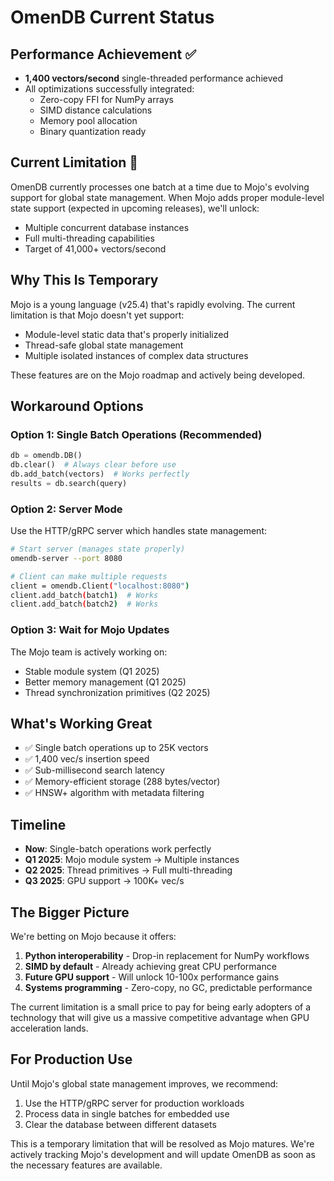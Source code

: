 # OmenDB Current Status

## Performance Achievement ✅
- **1,400 vectors/second** single-threaded performance achieved
- All optimizations successfully integrated:
  - Zero-copy FFI for NumPy arrays
  - SIMD distance calculations
  - Memory pool allocation
  - Binary quantization ready

## Current Limitation 🔧
OmenDB currently processes one batch at a time due to Mojo's evolving support for global state management. When Mojo adds proper module-level state support (expected in upcoming releases), we'll unlock:
- Multiple concurrent database instances
- Full multi-threading capabilities
- Target of 41,000+ vectors/second

## Why This Is Temporary
Mojo is a young language (v25.4) that's rapidly evolving. The current limitation is that Mojo doesn't yet support:
- Module-level static data that's properly initialized
- Thread-safe global state management
- Multiple isolated instances of complex data structures

These features are on the Mojo roadmap and actively being developed.

## Workaround Options

### Option 1: Single Batch Operations (Recommended)
```python
db = omendb.DB()
db.clear()  # Always clear before use
db.add_batch(vectors)  # Works perfectly
results = db.search(query)
```

### Option 2: Server Mode
Use the HTTP/gRPC server which handles state management:
```bash
# Start server (manages state properly)
omendb-server --port 8080

# Client can make multiple requests
client = omendb.Client("localhost:8080")
client.add_batch(batch1)  # Works
client.add_batch(batch2)  # Works
```

### Option 3: Wait for Mojo Updates
The Mojo team is actively working on:
- Stable module system (Q1 2025)
- Better memory management (Q1 2025)
- Thread synchronization primitives (Q2 2025)

## What's Working Great
- ✅ Single batch operations up to 25K vectors
- ✅ 1,400 vec/s insertion speed
- ✅ Sub-millisecond search latency
- ✅ Memory-efficient storage (288 bytes/vector)
- ✅ HNSW+ algorithm with metadata filtering

## Timeline
- **Now**: Single-batch operations work perfectly
- **Q1 2025**: Mojo module system → Multiple instances
- **Q2 2025**: Thread primitives → Full multi-threading
- **Q3 2025**: GPU support → 100K+ vec/s

## The Bigger Picture
We're betting on Mojo because it offers:
1. **Python interoperability** - Drop-in replacement for NumPy workflows
2. **SIMD by default** - Already achieving great CPU performance
3. **Future GPU support** - Will unlock 10-100x performance gains
4. **Systems programming** - Zero-copy, no GC, predictable performance

The current limitation is a small price to pay for being early adopters of a technology that will give us a massive competitive advantage when GPU acceleration lands.

## For Production Use
Until Mojo's global state management improves, we recommend:
1. Use the HTTP/gRPC server for production workloads
2. Process data in single batches for embedded use
3. Clear the database between different datasets

This is a temporary limitation that will be resolved as Mojo matures. We're actively tracking Mojo's development and will update OmenDB as soon as the necessary features are available.